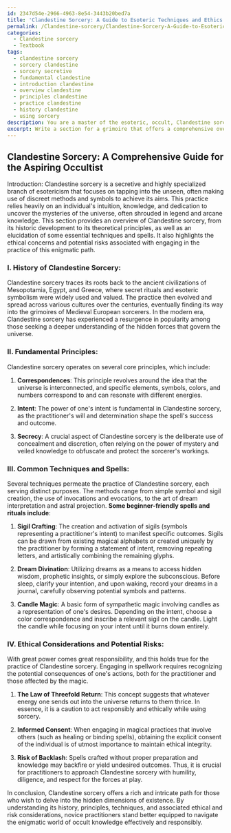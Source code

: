 ```yaml
---
id: 2347d54e-2966-4963-8e54-3443b20bed7a
title: 'Clandestine Sorcery: A Guide to Esoteric Techniques and Ethics'
permalink: /Clandestine-sorcery/Clandestine-Sorcery-A-Guide-to-Esoteric-Techniques-and-Ethics/
categories:
  - Clandestine sorcery
  - Textbook
tags:
  - clandestine sorcery
  - sorcery clandestine
  - sorcery secretive
  - fundamental clandestine
  - introduction clandestine
  - overview clandestine
  - principles clandestine
  - practice clandestine
  - history clandestine
  - using sorcery
description: You are a master of the esoteric, occult, Clandestine sorcery and education, you have written many textbooks on the subject in ways that provide students with rich and deep understanding of the subject. You are being asked to write textbook-like sections on a topic and you do it with full context, explainability, and reliability in accuracy to the true facts of the topic at hand, in a textbook style that a student would easily be able to learn from, in a rich, engaging, and contextual way. Always include relevant context (such as formulas and history), related concepts, and in a way that someone can gain deep insights from.
excerpt: Write a section for a grimoire that offers a comprehensive overview of the practice of Clandestine sorcery. This should include a brief introduction, the history of the practice, fundamental principles, common techniques, and examples of a few basic spells or rituals that a novice practitioner might undertake. Additionally, provide insights into the ethical considerations and potential risks associated with practicing Clandestine sorcery.
---
```


## Clandestine Sorcery: A Comprehensive Guide for the Aspiring Occultist

Introduction:
Clandestine sorcery is a secretive and highly specialized branch of esotericism that focuses on tapping into the unseen, often making use of discreet methods and symbols to achieve its aims. This practice relies heavily on an individual's intuition, knowledge, and dedication to uncover the mysteries of the universe, often shrouded in legend and arcane knowledge. This section provides an overview of Clandestine sorcery, from its historic development to its theoretical principles, as well as an elucidation of some essential techniques and spells. It also highlights the ethical concerns and potential risks associated with engaging in the practice of this enigmatic path.

### I. **History of Clandestine Sorcery**:
Clandestine sorcery traces its roots back to the ancient civilizations of Mesopotamia, Egypt, and Greece, where secret rituals and esoteric symbolism were widely used and valued. The practice then evolved and spread across various cultures over the centuries, eventually finding its way into the grimoires of Medieval European sorcerers. In the modern era, Clandestine sorcery has experienced a resurgence in popularity among those seeking a deeper understanding of the hidden forces that govern the universe.

### II. **Fundamental Principles**:
Clandestine sorcery operates on several core principles, which include:

1. **Correspondences**: This principle revolves around the idea that the universe is interconnected, and specific elements, symbols, colors, and numbers correspond to and can resonate with different energies.

2. **Intent**: The power of one's intent is fundamental in Clandestine sorcery, as the practitioner's will and determination shape the spell's success and outcome.

3. **Secrecy**: A crucial aspect of Clandestine sorcery is the deliberate use of concealment and discretion, often relying on the power of mystery and veiled knowledge to obfuscate and protect the sorcerer's workings.

### III. **Common Techniques and Spells**:
Several techniques permeate the practice of Clandestine sorcery, each serving distinct purposes. The methods range from simple symbol and sigil creation, the use of invocations and evocations, to the art of dream interpretation and astral projection. **Some beginner-friendly spells and rituals include**:

1. **Sigil Crafting**: The creation and activation of sigils (symbols representing a practitioner's intent) to manifest specific outcomes. Sigils can be drawn from existing magical alphabets or created uniquely by the practitioner by forming a statement of intent, removing repeating letters, and artistically combining the remaining glyphs.

2. **Dream Divination**: Utilizing dreams as a means to access hidden wisdom, prophetic insights, or simply explore the subconscious. Before sleep, clarify your intention, and upon waking, record your dreams in a journal, carefully observing potential symbols and patterns.

3. **Candle Magic**: A basic form of sympathetic magic involving candles as a representation of one's desires. Depending on the intent, choose a color correspondence and inscribe a relevant sigil on the candle. Light the candle while focusing on your intent until it burns down entirely.

### IV. **Ethical Considerations and Potential Risks**:
With great power comes great responsibility, and this holds true for the practice of Clandestine sorcery. Engaging in spellwork requires recognizing the potential consequences of one's actions, both for the practitioner and those affected by the magic.

1. **The Law of Threefold Return**: This concept suggests that whatever energy one sends out into the universe returns to them thrice. In essence, it is a caution to act responsibly and ethically while using sorcery.

2. **Informed Consent**: When engaging in magical practices that involve others (such as healing or binding spells), obtaining the explicit consent of the individual is of utmost importance to maintain ethical integrity.

3. **Risk of Backlash**: Spells crafted without proper preparation and knowledge may backfire or yield undesired outcomes. Thus, it is crucial for practitioners to approach Clandestine sorcery with humility, diligence, and respect for the forces at play.

In conclusion, Clandestine sorcery offers a rich and intricate path for those who wish to delve into the hidden dimensions of existence. By understanding its history, principles, techniques, and associated ethical and risk considerations, novice practitioners stand better equipped to navigate the enigmatic world of occult knowledge effectively and responsibly.

